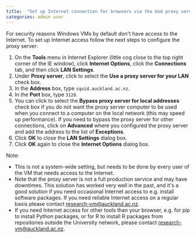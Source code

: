 ```yaml
---
title:  "Set up Internet connection for browsers via the UoA proxy server"
categories: admin user
---
```


For security reasons Windows VMs by default don't have access to the Internet. To set up Internet access follow the next steps to configure the proxy server:

1. On the **Tools** menu in Internet Explorer (little cog close to the top right corner of the IE window), click **Internet Options**, click the **Connections** tab, and then click **LAN Settings**.
2. Under **Proxy server**, click to select the **Use a proxy server for your LAN** check box.
3. In the **Address** box, type `squid.auckland.ac.nz`.
4. In the **Port** box, type `3128`.
5. You can click to select the **Bypass proxy server for local addresses** check box if you do not want the proxy server computer to be used when you connect to a computer on the local network (this may speed up performance). If you need to bypass the proxy server for other connections, click on **Advanced** where you configured the proxy server and add the address to the list of **Exceptions**.
6. Click **OK** to close the **LAN Settings** dialog box.
7. Click **OK** again to close the **Internet Options** dialog box.


Note:

- This is not a system-wide setting, but needs to be done by every user of the VM that needs access to the Internet.
- Note that the proxy server is not a full production service and may have downtimes. This solution has worked very well in the past, and it's a good solution if you need occasional Internet access to e.g. install software packages. If you need reliable Internet access on a regular basis please contact research-vm@auckland.ac.nz.
- If you need Internet access for other tools than your browser, e.g. for pip to install Python packages, or for R to install R packages from repositories outside the University network, please contact research-vm@auckland.ac.nz.

